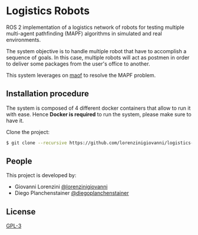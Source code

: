 # Logistics Robots

ROS 2 implementation of a logistics network of robots for testing multiple multi-agent pathfinding (MAPF) algorithms in simulated and real environments.

The system objective is to handle multiple robot that have to accomplish a sequence of goals. In this case, multiple robots will act as postmen in order to deliver some packages from the user's office to another.

This system leverages on [maof](https://bitbucket.org/chaff800/maof/src/master/) to resolve the MAPF problem.

## Installation procedure

The system is composed of 4 different docker containers that allow to run it with ease. Hence **Docker is required** to run the system, please make sure to have it.

Clone the project:
```bash
$ git clone --recursive https://github.com/lorenzinigiovanni/logistics-robots.git
```

## People

This project is developed by:

- Giovanni Lorenzini [@lorenzinigiovanni](https://github.com/lorenzinigiovanni)
- Diego Planchenstainer [@diegoplanchenstainer](https://github.com/diegoplanchenstainer)

## License

[GPL-3](LICENSE)

